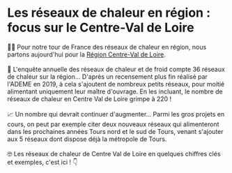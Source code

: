 # Les réseaux de chaleur en région : focus sur le Centre-Val de Loire

🚴‍♂️ Pour notre tour de France des réseaux de chaleur en région, nous partons aujourd'hui pour la [Région Centre-Val de Loire](https://www.centre-valdeloire.fr/).\
\
🔎 L'enquête annuelle des réseaux de chaleur et de froid compte 36 réseaux de chaleur sur la région... D'après un recensement plus fin réalisé par l'ADEME en 2019, à cela s'ajoutent de nombreux petits réseaux, pour moitié alimentant uniquement leur maître d'ouvrage. En les incluant, le nombre de réseaux de chaleur en Centre Val de Loire grimpe à 220 !\
\
📈 Un nombre qui devrait continuer d'augmenter... Parmi les gros projets en cours, on peut par exemple citer deux nouveaux réseaux qui alimenteront dans les prochaines années Tours nord et le sud de Tours, venant s'ajouter aux 5 réseaux dont dispose déjà la métropole de Tours.\
\
🤓 Les réseaux de chaleur de Centre Val de Loire en quelques chiffres clés et exemples, c'est ici ! 👇
